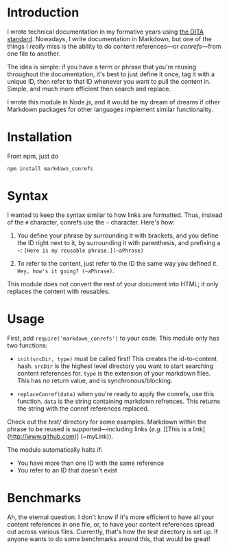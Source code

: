 # Introduction

I wrote technical documentation in my formative years using [the DITA standard](http://en.wikipedia.org/wiki/Darwin_Information_Typing_Architecture). Nowadays, I write documentation in Markdown, but one of the things I _really_ miss is the ability to do content references&mdash;or _conrefs_&mdash;from one file to another.

The idea is simple: if you have a term or phrase that you're reusing throughout the documentation, it's best to just define it once, tag it with a unique ID, then refer to that ID whenever you want to pull the content in. Simple, and much more efficient then search and replace.

I wrote this module in Node.js, and it would be my dream of dreams if other Markdown packages for other languages implement similar functionality.

# Installation

From npm, just do

    npm install markdown_conrefs

# Syntax

I wanted to keep the syntax similar to how links are formatted. Thus, instead of the `#` character, conrefs use the `~` character. Here's how:

1. You define your phrase by surrounding it with brackets, and you define the ID right next to it, by surrounding it with parenthesis, and prefixing a `~`: `[Here is my reusable phrase.](~aPhrase)`

2. To refer to the content, just refer to the ID the same way you defined it. `Hey, how's it going? (~aPhrase)`.

This module does not convert the rest of your document into HTML; it only replaces the content with reusables.

# Usage

First, add `require('markdown_conrefs')` to your code. This module only has two functions:

* `init(srcDir, type)` must be called first! This creates the id-to-content hash. `srcDir` is the highest level directory you want to start searching content references for. `type` is the extension of your markdown files. This has no return value, and is synchronous/blocking.

* `replaceConref(data)` when you're ready to apply the conrefs, use this function. `data` is the string containing markdown refrences. This returns the string with the conref references replaced.

Check out the _test/_ directory for some examples. Markdown within the phrase to be reused is supported&mdash;including links (_e.g._ \[\[This is a link](http://www.github.com)] (~myLink)).

The module automatically halts if:

* You have more than one ID with the same reference
* You refer to an ID that doesn't exist

# Benchmarks

Ah, the eternal question. I don't know if it's more efficient to have all your content references in one file, or, to have your content references spread out across various files. Currently, that's how the _test_ directory is set up. If anyone wants to do some benchmarks around this, that would be great!